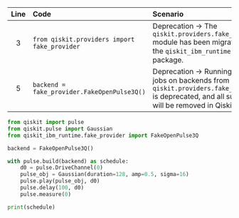 | Line | Code | Scenario | Reference | Artifact | Refactoring |
| :--: | :--- | :------- | :-------: | :------- | :---------- |
| 3 | `from qiskit.providers import fake_provider` | Deprecation -> The `qiskit.providers.fake_provider` module has been migrated to the `qiskit_ibm_runtime` Python package. | 22d7cf64-5289-4833-9d3e-dc05fd9fa967 | qiskit.providers.fake_provider | `from qiskit_ibm_runtime.fake_provider import FakeOpenPulse3Q` |
| 5 | `backend = fake_provider.FakeOpenPulse3Q()` | Deprecation -> Running pulse jobs on backends from `qiskit.providers.fake_provider` is deprecated, and all support will be removed in Qiskit 1.0. | d632081c-97e1-4fa4-b5aa-e11204bcd570 | fake_provider.FakeOpenPulse3Q | `backend = FakeOpenPulse3Q()` |


```python
from qiskit import pulse
from qiskit.pulse import Gaussian
from qiskit_ibm_runtime.fake_provider import FakeOpenPulse3Q

backend = FakeOpenPulse3Q()

with pulse.build(backend) as schedule:
    d0 = pulse.DriveChannel(0)
    pulse_obj = Gaussian(duration=128, amp=0.5, sigma=16)
    pulse.play(pulse_obj, d0)
    pulse.delay(100, d0)
    pulse.measure(0)

print(schedule)
```